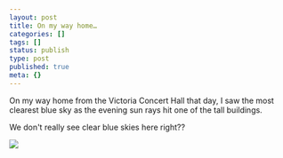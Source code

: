 ```yaml
---
layout: post
title: On my way home…
categories: []
tags: []
status: publish
type: post
published: true
meta: {}
---
```

On my way home from the Victoria Concert Hall that day, I saw the most clearest blue sky as the evening sun rays hit one of the tall buildings.

We don't really see clear blue skies here right??

![](http://static.flickr.com/75/179691059_1e08ac8d37.jpg)
